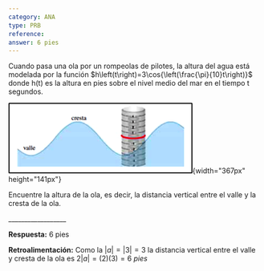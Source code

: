 ```yaml
---
category: ANA
type: PRB
reference: 
answer: 6 pies
---
```


Cuando pasa una ola por un rompeolas de pilotes, la altura del agua está modelada por la función $h\left(t\right)=3\cos{\left(\frac{\pi}{10}t\right)}$ donde h(t) es la altura en pies sobre el nivel medio del mar en el tiempo t segundos.

![](/assets/04.png){width="367px" height="141px"}

Encuentre la altura de la ola, es decir, la distancia vertical entre el valle y la cresta de la ola.

\_\_\_\_\_\_\_\_\_\_\_\_\_\_\_\_\_\_


**Respuesta:** 6 pies

**Retroalimentación:** Como la $\left|a\right|=\left|3\right|=3$ la distancia vertical entre el valle y cresta de la ola es $2\left|a\right|=\left(2\right)\left(3\right)=6\ pies$

